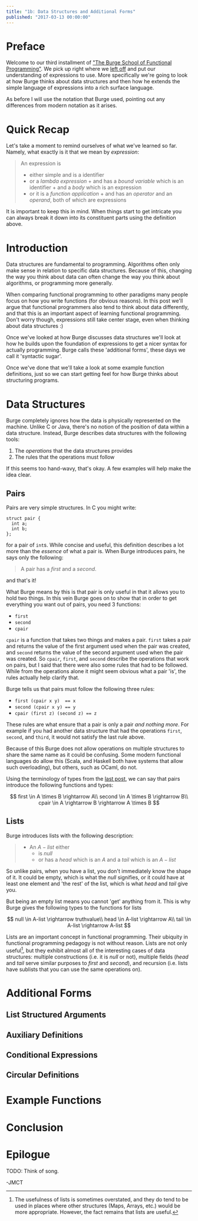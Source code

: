 ```yaml
---
title: "1b: Data Structures and Additional Forms"
published: "2017-03-13 00:00:00"
---
```


Preface
=======

Welcome to our third installment of ["The Burge School of Functional
Programming"](http://jmct.cc/burge.html). We pick up right where we [left
off](http://jmct.cc/1/index.html) and put our understanding of expressions
to use. More specifically we're going to look at how Burge thinks about data
structures and then how he extends the simple language of expressions into
a rich surface language.

As before I will use the notation that Burge used, pointing out any differences
from modern notation as it arises.

Quick Recap
===========

Let's take a moment to remind ourselves of what we've learned so far. Namely,
what exactly is it that we mean by _expression_:

> An expression is
>
>  * either simple and is a identifier
>  * or a _lambda expression_
>        + and has a _bound variable_ which is an identifier
>        + and a _body_ which is an expression
>  * or it is a _function application_
>        + and has an _operator_ and an _operand_, both of which are expressions

It is important to keep this in mind. When things start to get intricate you can
always break it down into its constituent parts using the definition above.


Introduction
============

Data structures are fundamental to programming. Algorithms often only make sense
in relation to specific data structures. Because of this, changing the way you
think about data can often change the way you think about algorithms, or
programming more generally.

When comparing functional programming to other paradigms many people focus on
how you write functions (for obvious reasons). In this post we'll argue that
functional programmers also tend to think about data differently, and that this
is an important aspect of learning functional programming. Don't worry though,
expressions still take center stage, even when thinking about data structures :)

Once we've looked at how Burge discusses data structures we'll look at how he
builds upon the foundation of expressions to get a nicer syntax for actually
programming. Burge calls these 'additional forms', these days we call it
'syntactic sugar'.

Once we've done that we'll take a look at some example function definitions,
just so we can start getting feel for how Burge thinks about structuring
programs.

Data Structures
===============

Burge completely ignores how the data is physically represented on the machine.
Unlike C or Java, there's no notion of the position of data within a data
structure. Instead, Burge describes data structures with the following tools:

1. The _operations_ that the data structures provides
2. The rules that the operations must follow

If this seems too hand-wavy, that's okay. A few examples will help make the idea
clear.

Pairs
-----

Pairs are very simple structures. In C you might write:

```{c}
struct pair {
  int a;
  int b;
};
```

for a pair of `int`s. While concise and useful, this definition describes a lot
more than the _essence_ of what a pair is. When Burge introduces pairs, he says
only the following:

> A pair has a _first_ and a _second_.

and that's it!

What Burge means by this is that pair is only useful in that it allows you to
hold two things.  In this vein Burge goes on to show that in order to get
everything you want out of pairs, you need 3 functions:

* `first`
* `second`
* `cpair`

`cpair` is a function that takes two things and makes a pair. `first` takes a
pair and returns the value of the first argument used when the pair was created,
and `second` returns the value of the second argument used when the pair was
created. So `cpair`, `first`, and `second` describe the operations that work on
pairs, but I said that there were also some rules that had to be followed. While
from the operations alone it might seem obvious what a pair 'is', the rules
actually help clarify that.

Burge tells us that pairs must follow the following three rules:

* `first (cpair x y)  == x`
* `second (cpair x y) == y`
* `cpair (first z) (second z) == z`

These rules are what ensure that a pair is only a pair _and nothing more_.
For example if you had another data structure that had the operations `first`,
`second`, and `third`, it would not satisfy the last rule above.

Because of this Burge does not allow operations on multiple structures to share
the same name as it could be confusing. Some modern functional languages do
allow this (Scala, and Haskell both have systems that allow such overloading),
but others, such as OCaml, do not.

Using the terminology of types from the [last
post](http://jmct.cc/1/index.html), we can say that pairs introduce the
following functions and types:

$$
first \in A \times B  \rightarrow A\\
second \in A \times B \rightarrow B\\
cpair \in A \rightarrow B \rightarrow A \times B
$$

Lists
-----

Burge introduces lists with the following description:

> * An $A-list$ either
>     * is $null$
>     * or has a $head$ which is an $A$ and a $tail$ which is an $A-list$

So unlike pairs, when you have a list, you don't immediately know the shape of
it. It could be empty, which is what the $null$ signifies, or it could have at
least one element and 'the rest' of the list, which is what $head$ and $tail$
give you.

But being an empty list means you cannot 'get' anything from it. This is why
Burge gives the following types to the functions for lists

$$
null \in A-list \rightarrow truthvalue\\
head \in A-list \rightarrow A\\
tail \in A-list \rightarrow A-list
$$

Lists are an important concept in functional programming. Their ubiquity in
functional programming pedagogy is not without reason. Lists are not only
useful[^1], but they exhibit almost all of the interesting cases of data
structures: multiple constructions (i.e. it is $null$ or not), multiple fields
($head$ and $tail$ serve similar purposes to $first$ and $second$), and
recursion (i.e. lists have sublists that you can use the same operations on).

[^1]: The usefulness of lists is sometimes overstated, and they do tend to be
used in places where other structures (Maps, Arrays, etc.) would be more
appropriate. However, the fact remains that lists are useful.

Additional Forms
================

List Structured Arguments
-------------------------

Auxiliary Definitions
---------------------

Conditional Expressions
-----------------------

Circular Definitions
--------------------

Example Functions
=================

Conclusion
==========

Epilogue
========

TODO: Think of song.

-JMCT
